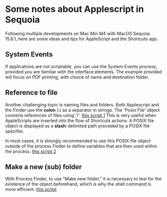 # Some notes about Applescript in Sequoia

Following multiple developments on Mac Min M4 with MacOS Sequoia 15.6.1, here are some ideas and tips for AppleScript and the Shortcuts app.
## System Events
If applications are not scriptable, you can use the System Events process, provided you are familiar with the interface elements. The example provided will focus on PDF printing, with choice of name and destination folder.
## Reference to file
Another challenging topic is naming files and folders. Both Applescript and the Finder use the **colon** (:) as a separator in strings. The 'Posix File' object converts references of files using '/'.
[this script 1](https://github.com/dev-xiligroup/Some-notes-about-Applescript-in-Sequoia/blob/main/testFolders.applescript)
This is very useful when AppleScripts are inserted into the flow of Shortcuts actions.
A POSIX file object is displayed as a **slash**-delimited path preceded by a POSIX file specifier.

In most cases, it is strongly recommended to use this POSIX file object outside of the process Finder to define variables that are then used within the process.
[this script 2](https://github.com/dev-xiligroup/Some-notes-about-Applescript-in-Sequoia/blob/main/Essai_POSIX.applescript)


## Make a new (sub) folder
With Process Finder, to use "Make new folder," it is necessary to test for the existence of the object beforehand, which is why the shell command is more efficient.
[this script](https://github.com/dev-xiligroup/Some-notes-about-Applescript-in-Sequoia/blob/main/ShellBetter2makeFolder.applescript)
